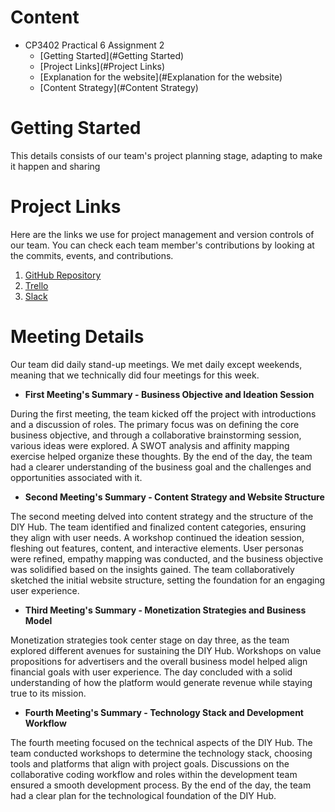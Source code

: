 # Content
* CP3402 Practical 6 Assignment 2
  * [Getting Started](#Getting Started)
  * [Project Links](#Project Links)
  * [Explanation for the website](#Explanation for the website)
  * [Content Strategy](#Content Strategy)
 
# Getting Started
 
This details consists of our team's project planning stage, adapting to make it happen and sharing
 
 
# Project Links
 
Here are the links we use for project management and version controls of our team. You can check each team member's contributions by looking at the commits, events, and contributions.
1. [GitHub Repository](https://github.com/ShweMoeThantAurum/ContentManagementSystemGroupAssignmentTeam6)
2. [Trello](https://trello.com/b/K4nnWSkQ/team-6)
3. [Slack](https://join.slack.com/t/namethegroup/shared_invite/zt-29hsfnftw-c_owSNMwG86oE4wNrx7dtQ)
 
 
# Meeting Details
Our team did daily stand-up meetings. We met daily except weekends, meaning that we technically did four meetings for this week.
* **First Meeting's Summary - Business Objective and Ideation Session**
 
 
During the first meeting, the team kicked off the project with introductions and a discussion of roles. The primary focus
was on defining the core business objective, and through a collaborative brainstorming session, various ideas were explored.
A SWOT analysis and affinity mapping exercise helped organize these thoughts. By the end of the day, the team had a clearer understanding
of the business goal and the challenges and opportunities associated with it.

* **Second Meeting's Summary - Content Strategy and Website Structure**
 
 
The second meeting delved into content strategy and the structure of the DIY Hub. The team identified and finalized content categories,
ensuring they align with user needs. A workshop continued the ideation session, fleshing out features, content, and interactive elements.
User personas were refined, empathy mapping was conducted, and the business objective was solidified based on the insights gained.
The team collaboratively sketched the initial website structure, setting the foundation for an engaging user experience.
 
* **Third Meeting's Summary - Monetization Strategies and Business Model**
 
 
Monetization strategies took center stage on day three, as the team explored different avenues for sustaining the DIY Hub.
Workshops on value propositions for advertisers and the overall business model helped align financial goals with user experience.
The day concluded with a solid understanding of how the platform would generate revenue while staying true to its mission.
 
* **Fourth Meeting's Summary - Technology Stack and Development Workflow**
 
 
The fourth meeting focused on the technical aspects of the DIY Hub. The team conducted workshops to determine the technology stack,
choosing tools and platforms that align with project goals. Discussions on the collaborative coding workflow and roles within the development
team ensured a smooth development process. By the end of the day, the team had a clear plan for the technological foundation of the DIY Hub.
